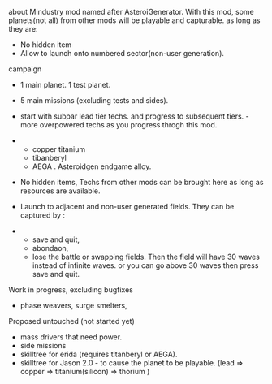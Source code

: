 
about
Mindustry mod named after AsteroiGenerator. 
With this mod, some planets(not all) from other mods will be playable and capturable. as long as they are:
- No hidden item
- Allow to launch onto numbered sector(non-user generation). 

campaign
- 1 main planet. 1 test planet. 
- 5 main missions (excluding tests and sides). 
- start with subpar lead tier techs.  and progress to subsequent tiers. - more overpowered techs as you progress throgh this mod.
- - copper titanium 
  - tibanberyl
  - AEGA . Asteroidgen endgame alloy. 

- No hidden items, Techs from other mods can be brought here as long as resources are available.
- Launch to adjacent and non-user generated fields. They can be captured by :
- - save and quit,
  - abondaon,
  - lose the battle or swapping fields.
  Then the field will have 30 waves instead of infinite waves.
  or you can go above 30 waves then press save and quit.     

Work in progress, excluding bugfixes
- phase weavers, surge smelters, 

Proposed untouched (not started yet)
- mass drivers that need power. 
- side missions 
- skilltree for erida (requires titanberyl or AEGA).
- skilltree for Jason 2.0 - to cause the planet to be playable.  (lead => copper => titanium(silicon) => thorium )

